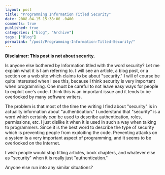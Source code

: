 ```yaml
---
layout: post
title: "Programming Information Titled Security"
date: 2008-04-15 15:38:00 -0400
comments: true
published: true
categories: ["blog", "Archive"]
tags: ["Blog"]
permalink: "/post/Programming-Information-Titled-Security/"
---
```

<!-- more -->



<p><strong>Disclaimer: This post is not about security.</strong></p>
<p>Is anyone else bothered by Information titled with the word security? Let me explain what it is I am referring to. I will see an article, a blog post, or a section on a web site which claims to be about "security." I will of course be quite interested when I see this, because I think security is very important when programming. One must be careful to not leave easy ways for people to exploit one's code. I think this is an important issue and it tends to be overlooked by many software writers.</p>
<p>The problem is that most of the time the writing I find about "security" is in actuality information about "authentication." I understand that "security" is a word which certainly <em>can</em> be used to describe authentication, roles, permissions, etc. I just dislike it when it is used in such a way when talking to programmers. Since it is the best word to describe the type of security which is preventing people from exploiting the code. Preventing attacks on a system is a very important aspect of programming, and it seems to be overlooked on the Internet.</p>
<p>I wish people would stop titling articles, book chapters, and whatever else as "security" when it is really just "authentication."</p>
<p>Anyone else run into any similar situations?</p>
